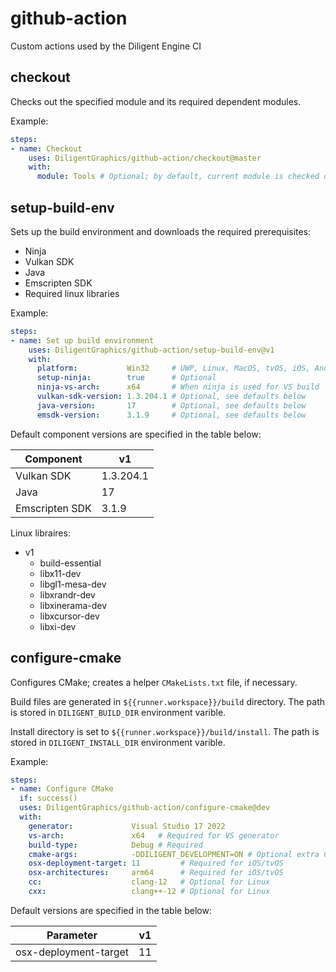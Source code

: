# github-action

Custom actions used by the Diligent Engine CI

## checkout

Checks out the specified module and its required dependent modules.

Example:

```yml
steps:
- name: Checkout
    uses: DiligentGraphics/github-action/checkout@master
    with:
      module: Tools # Optional; by default, current module is checked out
```

## setup-build-env

Sets up the build environment and downloads the required prerequisites:

- Ninja
- Vulkan SDK
- Java
- Emscripten SDK
- Required linux libraries

Example:

```yml
steps:
- name: Set up build environment
    uses: DiligentGraphics/github-action/setup-build-env@v1
    with:
      platform:           Win32     # UWP, Linux, MacOS, tvOS, iOS, Android, Emscripten
      setup-ninja:        true      # Optional
      ninja-vs-arch:      x64       # When ninja is used for VS build
      vulkan-sdk-version: 1.3.204.1 # Optional, see defaults below
      java-version:       17        # Optional, see defaults below
      emsdk-version:      3.1.9     # Optional, see defaults below
```

Default component versions are specified in the table below:

|  Component      |      v1       |
|-----------------|---------------|
| Vulkan SDK      | 1.3.204.1     |
| Java            | 17            |
| Emscripten  SDK | 3.1.9         |


Linux libraires:

* v1
  - build-essential
  - libx11-dev
  - libgl1-mesa-dev
  - libxrandr-dev
  - libxinerama-dev
  - libxcursor-dev
  - libxi-dev


## configure-cmake

Configures CMake; creates a helper `CMakeLists.txt` file, if necessary.

Build files are generated in `${{runner.workspace}}/build` directory.
The path is stored in `DILIGENT_BUILD_DIR` environment varible.

Install directory is set to `${{runner.workspace}}/build/install`.
The path is stored in `DILIGENT_INSTALL_DIR` environment varible.

Example:

```yml
steps:
- name: Configure CMake
  if: success()
  uses: DiligentGraphics/github-action/configure-cmake@dev
  with:
    generator:             Visual Studio 17 2022
    vs-arch:               x64   # Required for VS generator
    build-type:            Debug # Required
    cmake-args:            -DDILIGENT_DEVELOPMENT=ON # Optional extra CMake arguments
    osx-deployment-target: 11         # Required for iOS/tvOS
    osx-architectures:     arm64      # Required for iOS/tvOS
    cc:                    clang-12   # Optional for Linux
    cxx:                   clang++-12 # Optional for Linux
```

Default versions are specified in the table below:

|  Parameter            |      v1       |
|-----------------------|---------------|
| osx-deployment-target |      11       |
